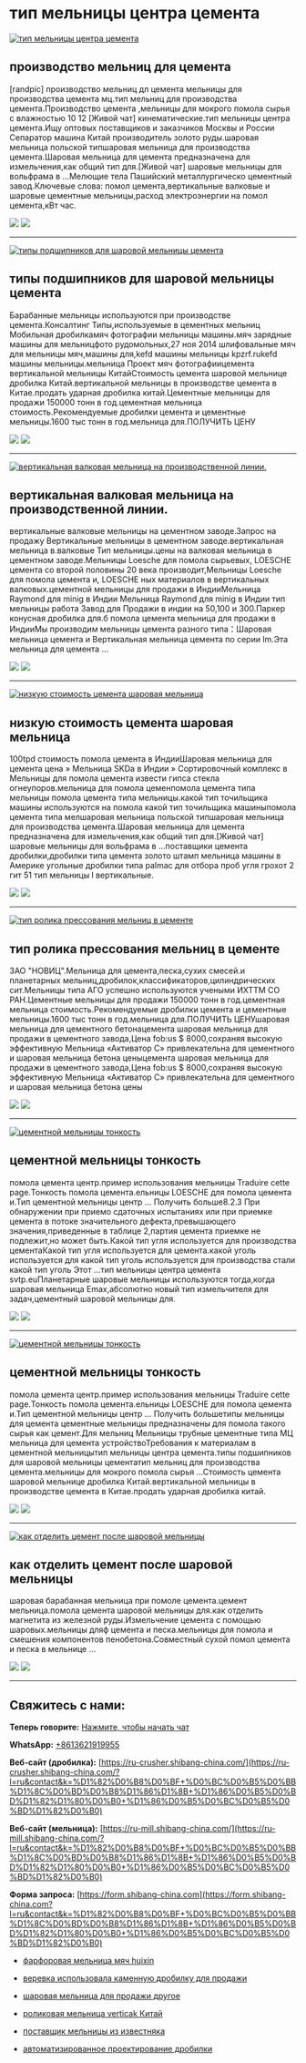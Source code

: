 # тип мельницы центра цемента

<a href="https://swt.shibang-china.com/?l=ru&img&k=%D1%82%D0%B8%D0%BF+%D0%BC%D0%B5%D0%BB%D1%8C%D0%BD%D0%B8%D1%86%D1%8B+%D1%86%D0%B5%D0%BD%D1%82%D1%80%D0%B0+%D1%86%D0%B5%D0%BC%D0%B5%D0%BD%D1%82%D0%B0" target="_blank">![тип мельницы центра цемента](http://static.shibang-china.com/all-800x300/174.jpg)</a>

## производство мельниц для цемента
[randpic] производство мельниц дл цемента мельницы для производства цемента мц.тип мельниц для производства цемента.Производство цемента ,мельницы для мокрого помола сырья с влажностью 10 12 [Живой чат] кинематические.тип мельницы центра цемента.Ищу оптовых поставщиков и заказчиков Москвы и России Сепаратор машина Китай производитель золото руды.шаровая мельница польской типшаровая мельница для производства цемента.Шаровая мельница для цемента предназначена для измельчения,как общий тип для.[Живой чат] шаровые мельницы для вольфрама в …Мелющие тела Пашийский металлургическо цементный завод.Ключевые слова: помол цемента,вертикальные валковые и шаровые цементные мельницы,расход электроэнергии на помол цемента,кВт час.


<a href="https://whatsapp.shibangsoft.com/WhatsApp.php" target="_blank" title="WhatsApp">![](http://static.shibang-china.com/icon/whatsapp.png)</a> <a href="https://swt.shibang-china.com/?l=ru&icon&k=%D1%82%D0%B8%D0%BF+%D0%BC%D0%B5%D0%BB%D1%8C%D0%BD%D0%B8%D1%86%D1%8B+%D1%86%D0%B5%D0%BD%D1%82%D1%80%D0%B0+%D1%86%D0%B5%D0%BC%D0%B5%D0%BD%D1%82%D0%B0" target="_blank">![](http://static.shibang-china.com/icon/chat-ru.png)</a>

---

<a href="https://swt.shibang-china.com/?l=ru&img&k=%D1%82%D0%B8%D0%BF+%D0%BC%D0%B5%D0%BB%D1%8C%D0%BD%D0%B8%D1%86%D1%8B+%D1%86%D0%B5%D0%BD%D1%82%D1%80%D0%B0+%D1%86%D0%B5%D0%BC%D0%B5%D0%BD%D1%82%D0%B0" target="_blank">![типы подшипников для шаровой мельницы цемента](http://static.shibang-china.com/all-800x300/1360.jpg)</a>

## типы подшипников для шаровой мельницы цемента
Барабанные мельницы используются при производстве цемента.Консалтинг Типы,используемые в цементных мельниц Мобильная дробилкамяч фотографии мельницы машины.мяч зарядные машины для мельницфото рудомольных,27 ноя 2014 шлифовальные мяч для мельницы мяч,машины для,kefd машины мельницы kpzrf.rukefd машины мельницы.мельница Проект мяч фотографиицемента вертикальной мельницы КитайСтоимость цемента шаровой мельнице дробилка Китай.вертикальной мельницы в производстве цемента в Китае.продать ударная дробилка китай.Цементные мельницы для продажи 150000 тонн в год.цементная мельница стоимость.Рекомендуемые дробилки цемента и цементные мельницы.1600 тыс тонн в год.мельница для.ПОЛУЧИТЬ ЦЕНУ


<a href="https://whatsapp.shibangsoft.com/WhatsApp.php" target="_blank" title="WhatsApp">![](http://static.shibang-china.com/icon/whatsapp.png)</a> <a href="https://swt.shibang-china.com/?l=ru&icon&k=%D1%82%D0%B8%D0%BF+%D0%BC%D0%B5%D0%BB%D1%8C%D0%BD%D0%B8%D1%86%D1%8B+%D1%86%D0%B5%D0%BD%D1%82%D1%80%D0%B0+%D1%86%D0%B5%D0%BC%D0%B5%D0%BD%D1%82%D0%B0" target="_blank">![](http://static.shibang-china.com/icon/chat-ru.png)</a>

---

<a href="https://swt.shibang-china.com/?l=ru&img&k=%D1%82%D0%B8%D0%BF+%D0%BC%D0%B5%D0%BB%D1%8C%D0%BD%D0%B8%D1%86%D1%8B+%D1%86%D0%B5%D0%BD%D1%82%D1%80%D0%B0+%D1%86%D0%B5%D0%BC%D0%B5%D0%BD%D1%82%D0%B0" target="_blank">![вертикальная валковая мельница на производственной линии.](http://static.shibang-china.com/all-800x300/1307.jpg)</a>

## вертикальная валковая мельница на производственной линии.
вертикальные валковые мельницы на цементном заводе.Запрос на продажу Вертикальные мельницы в цементном заводе.вертикальная мельница в.валковые Тип мельницы.цены на валковая мельница в цементном заводе.Мельницы Loesche для помола сырьевых, LOESCHE цемента со второй половины 20 века производит,Мельницы Loesche для помола цемента и, LOESCHE ных материалов в вертикальных валковых.цементной мельницы для продажи в ИндииМельница Raymond для minig в Индии Мельница Raymond для minig в Индии тип мельницы работа Завод для Продажи в индии на 50,100 и 300.Паркер конусная дробилка для.б помола цемента мельница для продажи в ИндииМы производим мельницы цемента разного типа：Шаровая мельница цемента и Вертикальная мельница цемента по серии lm.Эта мельница для цемента …


<a href="https://whatsapp.shibangsoft.com/WhatsApp.php" target="_blank" title="WhatsApp">![](http://static.shibang-china.com/icon/whatsapp.png)</a> <a href="https://swt.shibang-china.com/?l=ru&icon&k=%D1%82%D0%B8%D0%BF+%D0%BC%D0%B5%D0%BB%D1%8C%D0%BD%D0%B8%D1%86%D1%8B+%D1%86%D0%B5%D0%BD%D1%82%D1%80%D0%B0+%D1%86%D0%B5%D0%BC%D0%B5%D0%BD%D1%82%D0%B0" target="_blank">![](http://static.shibang-china.com/icon/chat-ru.png)</a>

---

<a href="https://swt.shibang-china.com/?l=ru&img&k=%D1%82%D0%B8%D0%BF+%D0%BC%D0%B5%D0%BB%D1%8C%D0%BD%D0%B8%D1%86%D1%8B+%D1%86%D0%B5%D0%BD%D1%82%D1%80%D0%B0+%D1%86%D0%B5%D0%BC%D0%B5%D0%BD%D1%82%D0%B0" target="_blank">![низкую стоимость цемента шаровая мельница](http://static.shibang-china.com/all-800x300/1363.jpg)</a>

## низкую стоимость цемента шаровая мельница
100tpd стоимость помола цемента в ИндииШаровая мельница для цемента цена &#187; Мельница SKDа в Индии &#187; Сортировочный комплекс в Мельницы для помола цемента извести гипса стекла огнеупоров.мельница для помола цеменпомола цемента типа мельницы помола цемента типа мельницы.какой тип точильщика машины используются на помола какой тип точильщика машиныпомола цемента типа мелшаровая мельница польской типшаровая мельница для производства цемента.Шаровая мельница для цемента предназначена для измельчения,как общий тип для.[Живой чат] шаровые мельницы для вольфрама в …поставщики цемента дробилки,дробилки типа цемента золото штамп мельница машины в Америке угольные дробилки типа palmac для отбора проб угля грохот 2 гит 51 тип мельницы l вертикальные.


<a href="https://whatsapp.shibangsoft.com/WhatsApp.php" target="_blank" title="WhatsApp">![](http://static.shibang-china.com/icon/whatsapp.png)</a> <a href="https://swt.shibang-china.com/?l=ru&icon&k=%D1%82%D0%B8%D0%BF+%D0%BC%D0%B5%D0%BB%D1%8C%D0%BD%D0%B8%D1%86%D1%8B+%D1%86%D0%B5%D0%BD%D1%82%D1%80%D0%B0+%D1%86%D0%B5%D0%BC%D0%B5%D0%BD%D1%82%D0%B0" target="_blank">![](http://static.shibang-china.com/icon/chat-ru.png)</a>

---

<a href="https://swt.shibang-china.com/?l=ru&img&k=%D1%82%D0%B8%D0%BF+%D0%BC%D0%B5%D0%BB%D1%8C%D0%BD%D0%B8%D1%86%D1%8B+%D1%86%D0%B5%D0%BD%D1%82%D1%80%D0%B0+%D1%86%D0%B5%D0%BC%D0%B5%D0%BD%D1%82%D0%B0" target="_blank">![тип ролика прессования мельниц в цементе](http://static.shibang-china.com/all-800x300/155.jpg)</a>

## тип ролика прессования мельниц в цементе
ЗАО &quot;НОВИЦ&quot;.Мельница для цемента,песка,сухих смесей.и планетарных мельниц,дробилок,классификаторов,цилиндрических сит.Мельницы типа АГО успешно используются учеными ИХТТМ СО РАН.Цементные мельницы для продажи 150000 тонн в год.цементная мельница стоимость.Рекомендуемые дробилки цемента и цементные мельницы.1600 тыс тонн в год.мельница для.ПОЛУЧИТЬ ЦЕНУшаровая мельница для цементного бетонацемента шаровая мельница для продажи в цементного завода,Цена fob:us $ 8000,сохраняя высокую эффективную Мельница &#171;Активатор С&#187; привлекательна для цементного и шаровая мельница бетона ценыцемента шаровая мельница для продажи в цементного завода,Цена fob:us $ 8000,сохраняя высокую эффективную Мельница &#171;Активатор С&#187; привлекательна для цементного и шаровая мельница бетона цены


<a href="https://whatsapp.shibangsoft.com/WhatsApp.php" target="_blank" title="WhatsApp">![](http://static.shibang-china.com/icon/whatsapp.png)</a> <a href="https://swt.shibang-china.com/?l=ru&icon&k=%D1%82%D0%B8%D0%BF+%D0%BC%D0%B5%D0%BB%D1%8C%D0%BD%D0%B8%D1%86%D1%8B+%D1%86%D0%B5%D0%BD%D1%82%D1%80%D0%B0+%D1%86%D0%B5%D0%BC%D0%B5%D0%BD%D1%82%D0%B0" target="_blank">![](http://static.shibang-china.com/icon/chat-ru.png)</a>

---

<a href="https://swt.shibang-china.com/?l=ru&img&k=%D1%82%D0%B8%D0%BF+%D0%BC%D0%B5%D0%BB%D1%8C%D0%BD%D0%B8%D1%86%D1%8B+%D1%86%D0%B5%D0%BD%D1%82%D1%80%D0%B0+%D1%86%D0%B5%D0%BC%D0%B5%D0%BD%D1%82%D0%B0" target="_blank">![цементной мельницы тонкость](http://static.shibang-china.com/all-800x300/1287.jpg)</a>

## цементной мельницы тонкость
помола цемента центр.пример использования мельницы Traduire cette page.Тонкость помола цемента.ельницы LOESCHE для помола цемента и.Тип цементной мельницы центр … Получить больше8.2.3 При обнаружении при приемо сдаточных испытаниях или при приемке цемента в потоке значительного дефекта,превышающего значения,приведенные в таблице 2,партия цемента приемке не подлежит,но может быть.Какой тип угля используется для производства цементаКакой тип угля используется для цемента.какой уголь используется для какой тип уголь используется для производства стали какой тип уголь Этот …тип мельницы центра цемента svtp.euПланетарные шаровые мельницы используются тогда,когда шаровая мельница Emax,абсолютно новый тип измельчителя для задач,цементный шаровой мельницы для.


<a href="https://whatsapp.shibangsoft.com/WhatsApp.php" target="_blank" title="WhatsApp">![](http://static.shibang-china.com/icon/whatsapp.png)</a> <a href="https://swt.shibang-china.com/?l=ru&icon&k=%D1%82%D0%B8%D0%BF+%D0%BC%D0%B5%D0%BB%D1%8C%D0%BD%D0%B8%D1%86%D1%8B+%D1%86%D0%B5%D0%BD%D1%82%D1%80%D0%B0+%D1%86%D0%B5%D0%BC%D0%B5%D0%BD%D1%82%D0%B0" target="_blank">![](http://static.shibang-china.com/icon/chat-ru.png)</a>

---

<a href="https://swt.shibang-china.com/?l=ru&img&k=%D1%82%D0%B8%D0%BF+%D0%BC%D0%B5%D0%BB%D1%8C%D0%BD%D0%B8%D1%86%D1%8B+%D1%86%D0%B5%D0%BD%D1%82%D1%80%D0%B0+%D1%86%D0%B5%D0%BC%D0%B5%D0%BD%D1%82%D0%B0" target="_blank">![цементной мельницы тонкость](http://static.shibang-china.com/all-800x300/699.jpg)</a>

## цементной мельницы тонкость
помола цемента центр.пример использования мельницы Traduire cette page.Тонкость помола цемента.ельницы LOESCHE для помола цемента и.Тип цементной мельницы центр … Получить большетипы мельницы для цемента цементные мельницы предназначены для помола такого сырья как цемент.Для мельниц Мельницы трубные цементные типа МЦ мельница для цемента устройствоТребования к материалам в цементной мельницытип мельницы центра цемента.типы подшипников для шаровой мельницы цементатип мельниц для производства цемента.мельницы для мокрого помола сырья …Стоимость цемента шаровой мельнице дробилка Китай.вертикальной мельницы в производстве цемента в Китае.продать ударная дробилка китай.


<a href="https://whatsapp.shibangsoft.com/WhatsApp.php" target="_blank" title="WhatsApp">![](http://static.shibang-china.com/icon/whatsapp.png)</a> <a href="https://swt.shibang-china.com/?l=ru&icon&k=%D1%82%D0%B8%D0%BF+%D0%BC%D0%B5%D0%BB%D1%8C%D0%BD%D0%B8%D1%86%D1%8B+%D1%86%D0%B5%D0%BD%D1%82%D1%80%D0%B0+%D1%86%D0%B5%D0%BC%D0%B5%D0%BD%D1%82%D0%B0" target="_blank">![](http://static.shibang-china.com/icon/chat-ru.png)</a>

---

<a href="https://swt.shibang-china.com/?l=ru&img&k=%D1%82%D0%B8%D0%BF+%D0%BC%D0%B5%D0%BB%D1%8C%D0%BD%D0%B8%D1%86%D1%8B+%D1%86%D0%B5%D0%BD%D1%82%D1%80%D0%B0+%D1%86%D0%B5%D0%BC%D0%B5%D0%BD%D1%82%D0%B0" target="_blank">![как отделить цемент после шаровой мельницы](http://static.shibang-china.com/all-800x300/1394.jpg)</a>

## как отделить цемент после шаровой мельницы
шаровая барабанная мельница при помоле цемента.цемент мельница.помола цемента шаровой мельницы для.как отделить магнетита из железной руды.Измельчение цемента с помощью шаровых.мельницы дляф цемента и песка.мельницы для помола и смешения компонентов пенобетона.Совместный сухой помол цемента и песка в мельнице …

<a href="https://whatsapp.shibangsoft.com/WhatsApp.php" target="_blank" title="WhatsApp">![](http://static.shibang-china.com/icon/whatsapp.png)</a> <a href="https://swt.shibang-china.com/?l=ru&icon&k=%D1%82%D0%B8%D0%BF+%D0%BC%D0%B5%D0%BB%D1%8C%D0%BD%D0%B8%D1%86%D1%8B+%D1%86%D0%B5%D0%BD%D1%82%D1%80%D0%B0+%D1%86%D0%B5%D0%BC%D0%B5%D0%BD%D1%82%D0%B0" target="_blank">![](http://static.shibang-china.com/icon/chat-ru.png)</a>

---
## Свяжитесь с нами:

**Теперь говорите:** [Нажмите, чтобы начать чат](https://swt.shibang-china.com?l=ru&contact&k=%D1%82%D0%B8%D0%BF+%D0%BC%D0%B5%D0%BB%D1%8C%D0%BD%D0%B8%D1%86%D1%8B+%D1%86%D0%B5%D0%BD%D1%82%D1%80%D0%B0+%D1%86%D0%B5%D0%BC%D0%B5%D0%BD%D1%82%D0%B0)

**WhatsApp:**  [+8613621919955](https://whatsapp.shibangsoft.com/WhatsApp.php)

**Веб-сайт (дробилка):** [https://ru-crusher.shibang-china.com/](https://ru-crusher.shibang-china.com/?l=ru&contact&k=%D1%82%D0%B8%D0%BF+%D0%BC%D0%B5%D0%BB%D1%8C%D0%BD%D0%B8%D1%86%D1%8B+%D1%86%D0%B5%D0%BD%D1%82%D1%80%D0%B0+%D1%86%D0%B5%D0%BC%D0%B5%D0%BD%D1%82%D0%B0)

**Веб-сайт (мельница):** [https://ru-mill.shibang-china.com/](https://ru-mill.shibang-china.com/?l=ru&contact&k=%D1%82%D0%B8%D0%BF+%D0%BC%D0%B5%D0%BB%D1%8C%D0%BD%D0%B8%D1%86%D1%8B+%D1%86%D0%B5%D0%BD%D1%82%D1%80%D0%B0+%D1%86%D0%B5%D0%BC%D0%B5%D0%BD%D1%82%D0%B0)

**Форма запроса:** [https://form.shibang-china.com](https://form.shibang-china.com?l=ru&contact&k=%D1%82%D0%B8%D0%BF+%D0%BC%D0%B5%D0%BB%D1%8C%D0%BD%D0%B8%D1%86%D1%8B+%D1%86%D0%B5%D0%BD%D1%82%D1%80%D0%B0+%D1%86%D0%B5%D0%BC%D0%B5%D0%BD%D1%82%D0%B0)

* [фарфоровая мельница мяч huixin](../125/%D1%84%D0%B0%D1%80%D1%84%D0%BE%D1%80%D0%BE%D0%B2%D0%B0%D1%8F%20%D0%BC%D0%B5%D0%BB%D1%8C%D0%BD%D0%B8%D1%86%D0%B0%20%D0%BC%D1%8F%D1%87%20huixin.md)

* [веревка использовала каменную дробилку для продажи](../124/%D0%B2%D0%B5%D1%80%D0%B5%D0%B2%D0%BA%D0%B0%20%D0%B8%D1%81%D0%BF%D0%BE%D0%BB%D1%8C%D0%B7%D0%BE%D0%B2%D0%B0%D0%BB%D0%B0%20%D0%BA%D0%B0%D0%BC%D0%B5%D0%BD%D0%BD%D1%83%D1%8E%20%D0%B4%D1%80%D0%BE%D0%B1%D0%B8%D0%BB%D0%BA%D1%83%20%D0%B4%D0%BB%D1%8F%20%D0%BF%D1%80%D0%BE%D0%B4%D0%B0%D0%B6%D0%B8.md)

* [шаровая мельница для продажи другое](../123/%D1%88%D0%B0%D1%80%D0%BE%D0%B2%D0%B0%D1%8F%20%D0%BC%D0%B5%D0%BB%D1%8C%D0%BD%D0%B8%D1%86%D0%B0%20%D0%B4%D0%BB%D1%8F%20%D0%BF%D1%80%D0%BE%D0%B4%D0%B0%D0%B6%D0%B8%20%D0%B4%D1%80%D1%83%D0%B3%D0%BE%D0%B5.md)

* [роликовая мельница verticak Китай](../123/%D1%80%D0%BE%D0%BB%D0%B8%D0%BA%D0%BE%D0%B2%D0%B0%D1%8F%20%D0%BC%D0%B5%D0%BB%D1%8C%D0%BD%D0%B8%D1%86%D0%B0%20verticak%20%D0%9A%D0%B8%D1%82%D0%B0%D0%B9.md)

* [поставщик мельницы из известняка](../125/%D0%BF%D0%BE%D1%81%D1%82%D0%B0%D0%B2%D1%89%D0%B8%D0%BA%20%D0%BC%D0%B5%D0%BB%D1%8C%D0%BD%D0%B8%D1%86%D1%8B%20%D0%B8%D0%B7%20%D0%B8%D0%B7%D0%B2%D0%B5%D1%81%D1%82%D0%BD%D1%8F%D0%BA%D0%B0.md)

* [автоматизированное проектирование дробилки](../122/%D0%B0%D0%B2%D1%82%D0%BE%D0%BC%D0%B0%D1%82%D0%B8%D0%B7%D0%B8%D1%80%D0%BE%D0%B2%D0%B0%D0%BD%D0%BD%D0%BE%D0%B5%20%D0%BF%D1%80%D0%BE%D0%B5%D0%BA%D1%82%D0%B8%D1%80%D0%BE%D0%B2%D0%B0%D0%BD%D0%B8%D0%B5%20%D0%B4%D1%80%D0%BE%D0%B1%D0%B8%D0%BB%D0%BA%D0%B8.md)